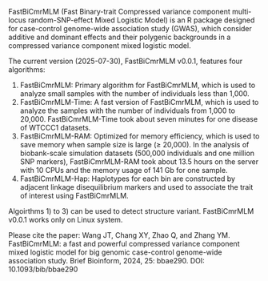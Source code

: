 FastBiCmrMLM (Fast Binary-trait Compressed variance component multi-locus random-SNP-effect Mixed Logistic Model) is an R package designed for case-control genome-wide association study (GWAS), which consider additive and dominant effects and their polygenic backgrounds in a compressed variance component mixed logistic model.

The current version (2025-07-30), FastBiCmrMLM v0.0.1, features four algorithms:
1) FastBiCmrMLM: Primary algorithm for FastBiCmrMLM, which is used to analyze small samples with the number of individuals less than 1,000.
2) FastBiCmrMLM-Time: A fast version of FastBiCmrMLM, which is used to analyze the samples with the number of individuals from 1,000 to 20,000. FastBiCmrMLM-Time took about seven minutes for one disease of WTCCC1 datasets.
3) FastBiCmrMLM-RAM: Optimized for memory efficiency, which is used to save memory when sample size is large (≥ 20,000). In the analysis of biobank-scale simulation datasets (500,000 individuals and one million SNP markers), FastBiCmrMLM-RAM took about 13.5 hours on the server with 10 CPUs and the memory usage of 141 Gb for one sample.
4) FastBiCmrMLM-Hap: Haplotypes for each bin are constructed by adjacent linkage disequilibrium markers and used to associate the trait of interest using FastBiCmrMLM.

Algoirthms 1) to 3) can be used to detect structure variant. FastBiCmrMLM v0.0.1 works only on Linux system.

Please cite the paper: Wang JT, Chang XY, Zhao Q, and Zhang YM. FastBiCmrMLM: a fast and powerful compressed variance component mixed logistic model for big genomic case-control genome-wide association study. Brief Bioinform, 2024, 25: bbae290. DOI: 10.1093/bib/bbae290
